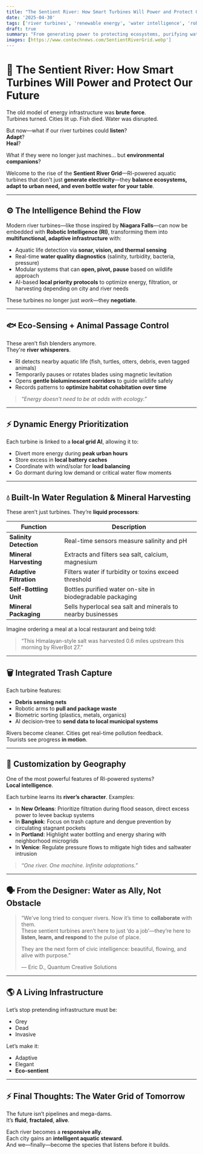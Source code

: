 ```yaml
---
title: "The Sentient River: How Smart Turbines Will Power and Protect Our Future"  
date: '2025-04-30'  
tags: ['river turbines', 'renewable energy', 'water intelligence', 'robotic intelligence', 'climate adaptation', 'aquatic life', 'circular systems', 'environmental AI']  
draft: true
summary: "From generating power to protecting ecosystems, purifying water, and bottling minerals—modern RI-powered river turbines are becoming adaptive machines that manage energy, environment, and community needs in real time."  
images: [https://www.contechnews.com/SentientRiverGrid.webp']  
---
```


# 🌊 The Sentient River: How Smart Turbines Will Power and Protect Our Future

The old model of energy infrastructure was **brute force**.  
Turbines turned. Cities lit up. Fish died. Water was disrupted.

But now—what if our river turbines could **listen**?  
**Adapt**?  
**Heal**?

What if they were no longer just machines… but **environmental companions**?

Welcome to the rise of the **Sentient River Grid**—RI-powered aquatic turbines that don't just **generate electricity**—they **balance ecosystems, adapt to urban need, and even bottle water for your table**.

---

## ⚙️ The Intelligence Behind the Flow

Modern river turbines—like those inspired by **Niagara Falls**—can now be embedded with **Robotic Intelligence (RI)**, transforming them into **multifunctional, adaptive infrastructure** with:

- Aquatic life detection via **sonar, vision, and thermal sensing**  
- Real-time **water quality diagnostics** (salinity, turbidity, bacteria, pressure)  
- Modular systems that can **open, pivot, pause** based on wildlife approach  
- AI-based **local priority protocols** to optimize energy, filtration, or harvesting depending on city and river needs

These turbines no longer just *work*—they **negotiate**.

---

## 🐟 Eco-Sensing + Animal Passage Control

These aren’t fish blenders anymore.  
They're **river whisperers**.

- RI detects nearby aquatic life (fish, turtles, otters, debris, even tagged animals)  
- Temporarily pauses or rotates blades using magnetic levitation  
- Opens **gentle bioluminescent corridors** to guide wildlife safely  
- Records patterns to **optimize habitat cohabitation over time**

> *“Energy doesn’t need to be at odds with ecology.”*

---

## ⚡ Dynamic Energy Prioritization

Each turbine is linked to a **local grid AI**, allowing it to:

- Divert more energy during **peak urban hours**  
- Store excess in **local battery caches**  
- Coordinate with wind/solar for **load balancing**  
- Go dormant during low demand or critical water flow moments

---

## 💧 Built-In Water Regulation & Mineral Harvesting

These aren’t just turbines. They’re **liquid processors**:

| Function | Description |
|----------|-------------|
| **Salinity Detection** | Real-time sensors measure salinity and pH |
| **Mineral Harvesting** | Extracts and filters sea salt, calcium, magnesium |
| **Adaptive Filtration** | Filters water if turbidity or toxins exceed threshold |
| **Self-Bottling Unit** | Bottles purified water on-site in biodegradable packaging |
| **Mineral Packaging** | Sells hyperlocal sea salt and minerals to nearby businesses |

Imagine ordering a meal at a local restaurant and being told:

> “This Himalayan-style salt was harvested 0.6 miles upstream this morning by RiverBot 27.”

---

## 🗑️ Integrated Trash Capture

Each turbine features:

- **Debris sensing nets**  
- Robotic arms to **pull and package waste**  
- Biometric sorting (plastics, metals, organics)  
- AI decision-tree to **send data to local municipal systems**

Rivers become cleaner. Cities get real-time pollution feedback.  
Tourists see progress **in motion**.

---

## 🧠 Customization by Geography

One of the most powerful features of RI-powered systems?  
**Local intelligence**.

Each turbine learns its **river’s character**. Examples:

- In **New Orleans**: Prioritize filtration during flood season, direct excess power to levee backup systems  
- In **Bangkok**: Focus on trash capture and dengue prevention by circulating stagnant pockets  
- In **Portland**: Highlight water bottling and energy sharing with neighborhood microgrids  
- In **Venice**: Regulate pressure flows to mitigate high tides and saltwater intrusion

> *“One river. One machine. Infinite adaptations.”*

---

## 🗣️ From the Designer: Water as Ally, Not Obstacle

> “We’ve long tried to conquer rivers. Now it’s time to **collaborate** with them.  
> These sentient turbines aren’t here to just ‘do a job’—they’re here to **listen, learn, and respond** to the pulse of place.  
>  
> They are the next form of civic intelligence: beautiful, flowing, and alive with purpose.”  
>   
> — Eric D., Quantum Creative Solutions

---

## 🌎 A Living Infrastructure

Let’s stop pretending infrastructure must be:

- Grey  
- Dead  
- Invasive

Let’s make it:

- Adaptive  
- Elegant  
- **Eco-sentient**

---

## ⚡ Final Thoughts: The Water Grid of Tomorrow

The future isn’t pipelines and mega-dams.  
It’s **fluid**, **fractaled**, **alive**.

Each river becomes a **responsive ally**.  
Each city gains an **intelligent aquatic steward**.  
And we—finally—become the species that listens before it builds.
